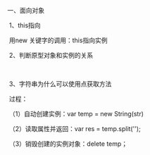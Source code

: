 一、面向对象

​	1、this指向

​		用new 关键字的调用：this指向实例

​	2、判断原型对象和实例的关系

​		

​	3、字符串为什么可以使用点获取方法

​		过程：

​		（1）自动创建实例：var temp = new String(str)

​		（2）读取属性并返回：var res = temp.split('');

​		（3）销毁创建的实例对象：delete temp；

